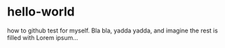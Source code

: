 # hello-world
how to github test for myself.
Bla bla, yadda yadda, and imagine the rest is filled with Lorem ipsum...
